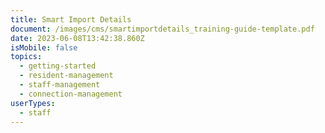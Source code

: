 ```yaml
---
title: Smart Import Details
document: /images/cms/smartimportdetails_training-guide-template.pdf
date: 2023-06-08T13:42:38.860Z
isMobile: false
topics:
  - getting-started
  - resident-management
  - staff-management
  - connection-management
userTypes:
  - staff
---
```

